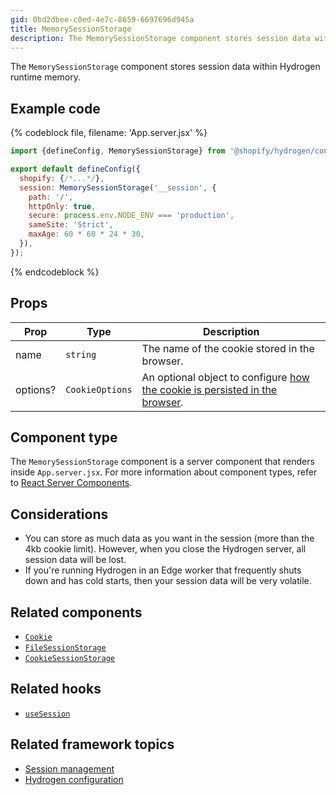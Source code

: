 ```yaml
---
gid: 0bd2dbee-c0ed-4e7c-8659-6697696d945a
title: MemorySessionStorage
description: The MemorySessionStorage component stores session data within Hydrogen runtime memory.
---
```


The `MemorySessionStorage` component stores session data within Hydrogen runtime memory.

## Example code

{% codeblock file, filename: 'App.server.jsx' %}

```jsx
import {defineConfig, MemorySessionStorage} from '@shopify/hydrogen/config';

export default defineConfig({
  shopify: {/*...*/},
  session: MemorySessionStorage('__session', {
    path: '/',
    httpOnly: true,
    secure: process.env.NODE_ENV === 'production',
    sameSite: 'Strict',
    maxAge: 60 * 60 * 24 * 30,
  }),
});
```

{% endcodeblock %}

## Props

| Prop     | Type                       | Description                                                                                                                                                |
| -------- | -------------------------- | ---------------------------------------------------------------------------------------------------------------------------------------------------------- |
| name     | <code>string</code>        | The name of the cookie stored in the browser.                                                                                                              |
| options? | <code>CookieOptions</code> | An optional object to configure [how the cookie is persisted in the browser](https://shopify.dev/api/hydrogen/components/framework/cookie#cookie-options). |

## Component type

The `MemorySessionStorage` component is a server component that renders inside `App.server.jsx`. For more information about component types, refer to [React Server Components](https://shopify.dev/custom-storefronts/hydrogen/framework/react-server-components).

## Considerations

- You can store as much data as you want in the session (more than the 4kb cookie limit). However, when you close the Hydrogen server, all session data will be lost.
- If you're running Hydrogen in an Edge worker that frequently shuts down and has cold starts, then your session data will be very volatile.

## Related components

- [`Cookie`](https://shopify.dev/api/hydrogen/components/framework/cookie)
- [`FileSessionStorage`](https://shopify.dev/api/hydrogen/components/framework/filesessionstorage)
- [`CookieSessionStorage`](https://shopify.dev/api/hydrogen/components/framework/cookiesessionstorage)

## Related hooks

- [`useSession`](https://shopify.dev/api/hydrogen/hooks/framework/usesession)

## Related framework topics

- [Session management](https://shopify.dev/custom-storefronts/hydrogen/framework/sessions)
- [Hydrogen configuration](https://shopify.dev/custom-storefronts/hydrogen/framework/hydrogen-config)

